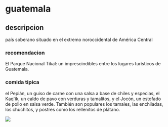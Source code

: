 # guatemala

## descripcion

país soberano situado en el extremo noroccidental de América Central


### recomendacion

El Parque Nacional Tikal: un imprescindibles entre los lugares turísticos de Guatemala.


### comida tipica

el Pepián, un guiso de carne con una salsa a base de chiles y especias, el Kaq'ik, un caldo de pavo con verduras y tamalitos, y el Jocón, un estofado de pollo en salsa verde. También son populares los tamales, las enchiladas, los chuchitos, y postres como los rellenitos de plátano.


![](https://www.travelreport.mx/wp-content/uploads/2024/07/que-hacer-en-guatemala-1000x600.jpg)
